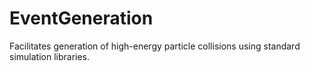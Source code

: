 # EventGeneration

Facilitates generation of high-energy particle collisions using standard simulation libraries.
